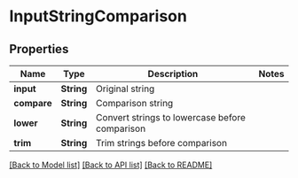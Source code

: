 # InputStringComparison

## Properties
Name | Type | Description | Notes
------------ | ------------- | ------------- | -------------
**input** | **String** | Original string | 
**compare** | **String** | Comparison string | 
**lower** | **String** | Convert strings to lowercase before comparison | 
**trim** | **String** | Trim strings before comparison | 

[[Back to Model list]](../README.md#documentation-for-models) [[Back to API list]](../README.md#documentation-for-api-endpoints) [[Back to README]](../README.md)


